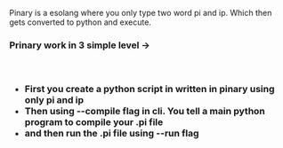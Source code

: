 Pinary is a esolang where you only type two word pi and ip. Which then gets converted to python and execute. <br>
<h3>Prinary work in 3 simple level -><h3><br>
        <ul>
          <li>First you create a python script in written in pinary using only pi and ip</li>
          <li>Then using --compile flag in cli. You tell a main python program to compile your .pi file</li>
          <li>and then run the .pi file using --run flag</li>
        </ul>
